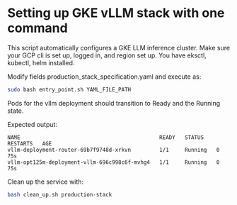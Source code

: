 # Setting up GKE vLLM stack with one command

This script automatically configures a GKE LLM inference cluster.
Make sure your GCP cli is set up, logged in, and region set up. You have eksctl, kubectl, helm installed.

Modify fields production_stack_specification.yaml and execute as:

```bash
sudo bash entry_point.sh YAML_FILE_PATH
```

Pods for the vllm deployment should transition to Ready and the Running state.

Expected output:

```plaintext
NAME                                            READY   STATUS    RESTARTS   AGE
vllm-deployment-router-69b7f9748d-xrkvn         1/1     Running   0          75s
vllm-opt125m-deployment-vllm-696c998c6f-mvhg4   1/1     Running   0          75s
```

Clean up the service with:

```bash
bash clean_up.sh production-stack
```
